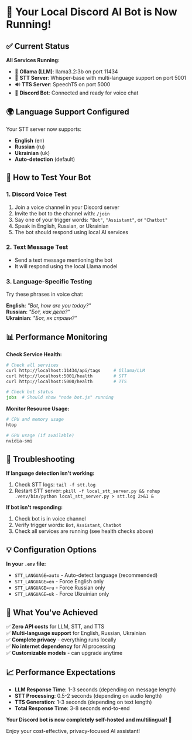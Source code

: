 # 🎉 Your Local Discord AI Bot is Now Running!

## ✅ Current Status

**All Services Running:**
- 🤖 **Ollama (LLM)**: llama3.2:3b on port 11434
- 🎤 **STT Server**: Whisper-base with multi-language support on port 5001  
- 🔊 **TTS Server**: SpeechT5 on port 5000
- 💬 **Discord Bot**: Connected and ready for voice chat

## 🌍 Language Support Configured

Your STT server now supports:
- **English** (en)
- **Russian** (ru) 
- **Ukrainian** (uk)
- **Auto-detection** (default)

## 🧪 How to Test Your Bot

### 1. **Discord Voice Test**
1. Join a voice channel in your Discord server
2. Invite the bot to the channel with: `/join`
3. Say one of your trigger words: `"Bot"`, `"Assistant"`, or `"Chatbot"`
4. Speak in English, Russian, or Ukrainian
5. The bot should respond using local AI services

### 2. **Text Message Test**
- Send a text message mentioning the bot
- It will respond using the local Llama model

### 3. **Language-Specific Testing**

Try these phrases in voice chat:

**English**: *"Bot, how are you today?"*  
**Russian**: *"Бот, как дела?"*  
**Ukrainian**: *"Бот, як справи?"*

## 📊 Performance Monitoring

**Check Service Health:**
```bash
# Check all services
curl http://localhost:11434/api/tags     # Ollama/LLM
curl http://localhost:5001/health        # STT
curl http://localhost:5000/health        # TTS

# Check bot status
jobs  # Should show "node bot.js" running
```

**Monitor Resource Usage:**
```bash
# CPU and memory usage
htop

# GPU usage (if available)
nvidia-smi
```

## 🔧 Troubleshooting

**If language detection isn't working:**
1. Check STT logs: `tail -f stt.log`
2. Restart STT server: `pkill -f local_stt_server.py && nohup .venv/bin/python local_stt_server.py > stt.log 2>&1 &`

**If bot isn't responding:**
1. Check bot is in voice channel
2. Verify trigger words: `Bot`, `Assistant`, `Chatbot`
3. Check all services are running (see health checks above)

## 💡 Configuration Options

**In your `.env` file:**
- `STT_LANGUAGE=auto` - Auto-detect language (recommended)
- `STT_LANGUAGE=en` - Force English only
- `STT_LANGUAGE=ru` - Force Russian only  
- `STT_LANGUAGE=uk` - Force Ukrainian only

## 🎯 What You've Achieved

✅ **Zero API costs** for LLM, STT, and TTS  
✅ **Multi-language support** for English, Russian, Ukrainian  
✅ **Complete privacy** - everything runs locally  
✅ **No internet dependency** for AI processing  
✅ **Customizable models** - can upgrade anytime  

## 📈 Performance Expectations

- **LLM Response Time**: 1-3 seconds (depending on message length)
- **STT Processing**: 0.5-2 seconds (depending on audio length)  
- **TTS Generation**: 1-3 seconds (depending on text length)
- **Total Response Time**: 3-8 seconds end-to-end

**Your Discord bot is now completely self-hosted and multilingual! 🚀**

Enjoy your cost-effective, privacy-focused AI assistant!
